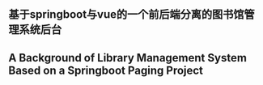 ## 基于springboot与vue的一个前后端分离的图书馆管理系统后台

## A Background of Library Management System Based on a Springboot Paging Project

